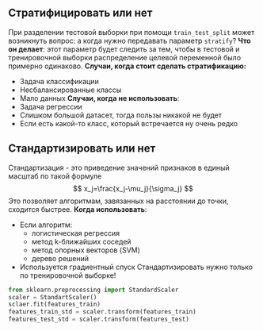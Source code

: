## Стратифицировать или нет
При разделении тестовой выборки при помощи `train_test_split` может возникнуть вопрос: а когда нужно передавать параметр `stratify`?
**Что он делает**: этот параметр будет следить за тем, чтобы в тестовой и тренировочной выборки распределение целевой переменной было примерно одинаково.
**Случаи, когда стоит сделать стратификацию:**
- Задача классификации
- Несбалансированные классы
- Мало данных
**Случаи, когда не использовать**:
- Задача регрессии
- Слишком большой датасет, тогда пользы никакой не будет
- Если есть какой-то класс, который встречается ну очень редко
## Стандартизировать или нет
Стандартизация - это приведение значений признаков в единый масштаб по такой формуле
$$
x_j=\frac{x_j-\mu_j}{\sigma_j}
$$
Это позволяет алгоритмам, завязанных на расстоянии до точки, сходится быстрее.
**Когда использовать**:
- Если алгоритм: 
	- логистическая регрессия
	- метод k-ближайших соседей
	- метод опорных векторов (SVM)
	- дерево решений
- Используется градиентный спуск
Стандартизировать нужно только по тренировочной выборке!
```python
from sklearn.preprocessing import StandardScaler
scaler = StandartScaler()
sclaer.fit(features_train)
features_train_std = scaler.transform(features_train)
features_test_std = scaler.transform(features_test)
```

